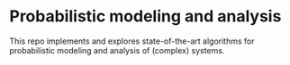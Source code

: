 # Probabilistic modeling and analysis
This repo implements and explores state-of-the-art algorithms for probabilistic modeling and analysis of (complex) systems.
